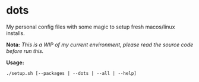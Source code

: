 # dots

My personal config files with some magic to setup fresh macos/linux installs.

**Nota:** *This is a WIP of my current environment, please read the source code before run this.*

**Usage:**
```
./setup.sh [--packages | --dots | --all | --help]
```
